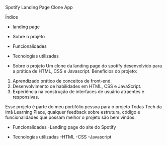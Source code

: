 Spotify Landing Page Clone App

Índice

 * landing page
 * Sobre o projeto
 * Funcionalidades
 * Tecnologias utilizadas
   

* Sobre o projeto 
Um clone da landing page do spotify desenvolvido para a prática de HTML, CSS e Javascript.
Benefícios do projeto:
1. Aprendizado prático de conceitos de front-end.
2. Desenvolvimento de habilidades em HTML, CSS e JavaScript.
3. Experiência na construção de interfaces de usuário atraentes e responsivas.
   
Esse projeto é parte do meu portifólio pessoa para o projeto Todas Tech da Imã Learning Place, qualquer feedback sobre estrutura, código e funcionalidades que possam melhor o projeto são bem vindos.

* Funcionalidades 
-Landing page do site do Spotify

* Tecnologias utilizadas
-HTML
-CSS
-Javascript

                                                            

